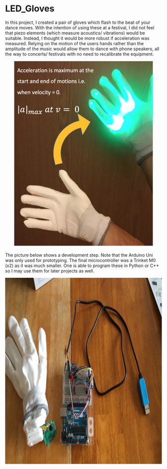 # LED_Gloves
In this project, I created a pair of gloves which flash to the beat of your dance moves. With the intention of using these at a festival, I did not feel that piezo elements (which measure acoustics/ vibrations) would be suitable. Instead, I thought it would be more robust if acceleration was measured. Relying on the motion of the users hands rather than the amplitude of the music would allow them to dance with phone speakers, all the way to concerts/ festivals with no need to recalibrate the equipment.

<p align="center">
  <img height="600" src="https://github.com/OliverHeilmann/LED_Gloves/blob/master/Figures/GloveTOTAL.png">
</p>

The picture below shows a development step. Note that the Arduino Uni was only used for prototyping. The final microcontroller was a Trinket M0 (x2) as it was much smaller. One is able to program these in Python or C++ so I may use them for later projects as well.

<p align="center">
  <img height="600" src="https://github.com/OliverHeilmann/LED_Gloves/blob/master/Figures/Electronics.jpg">
</p>

